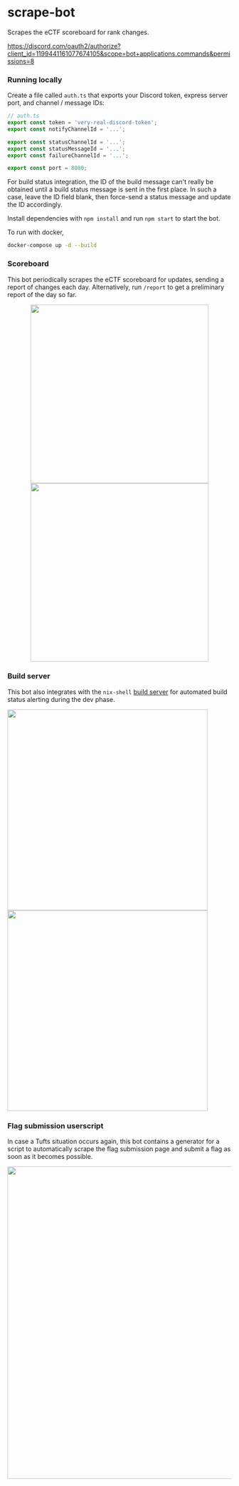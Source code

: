 # scrape-bot
 Scrapes the eCTF scoreboard for rank changes.

https://discord.com/oauth2/authorize?client_id=1199441161077674105&scope=bot+applications.commands&permissions=8

### Running locally
Create a file called `auth.ts` that exports your Discord token, express server port, and channel / message IDs:
```ts
// auth.ts
export const token = 'very-real-discord-token';
export const notifyChannelId = '...';

export const statusChannelId = '...';
export const statusMessageId = '...';
export const failureChannelId = '...';

export const port = 8080;
```
For build status integration, the ID of the build message can't really be obtained until a build status message is sent
in the first place. In such a case, leave the ID field blank, then force-send a status message and update the ID
accordingly.

Install dependencies with `npm install` and run `npm start` to start the bot.

To run with docker,
```bash
docker-compose up -d --build
```

### Scoreboard
This bot periodically scrapes the eCTF scoreboard for updates, sending a report of changes each day. Alternatively, run
`/report` to get a preliminary report of the day so far.

<p align="center">
    <img width="400" src="https://gist.github.com/assets/60120929/a60a96eb-bb4c-4b87-9ea1-78bdaee75a1f"> <img width="400" src="https://gist.github.com/assets/60120929/541e6bb6-a2e3-439f-9b41-59d1fc8307a3">
</p>

### Build server
This bot also integrates with the `nix-shell` [build server](https://github.com/Purdue-eCTF-2024/build-server) for automated
build status alerting during the dev phase.

<img width="450" src="https://gist.github.com/assets/60120929/24fcbcc5-56ef-4031-8b28-aa9e38e226cc">
<img width="450" src="https://gist.github.com/assets/60120929/3d080e03-cef9-4138-9f9f-c81d96d0c6fc">

### Flag submission userscript
In case a Tufts situation occurs again, this bot contains a generator for a script to automatically scrape the flag
submission page and submit a flag as soon as it becomes possible.

<p align="center">
    <img width="700" src="https://gist.github.com/assets/60120929/602c2399-aeba-4943-8e26-ffa7ce251ccf">
</p>

